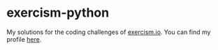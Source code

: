 # exercism-python
My solutions for the coding challenges of [exercism.io](https://exercism.io/).
You can find my profile [here](https://exercism.io/profiles/y0wel).
